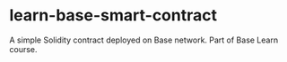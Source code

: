 # learn-base-smart-contract
A simple Solidity contract deployed on Base network. Part of Base Learn course.
